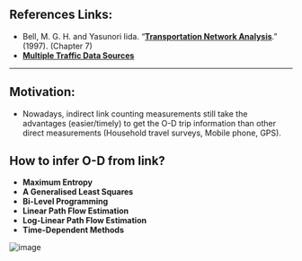 ## References Links: 
- Bell, M. G. H. and Yasunori Iida. “[**Transportation Network Analysis**](https://www.wiley.com/en-us/exportProduct/pdf/9780471964933).” (1997). (Chapter 7)   
- [**Multiple Traffic Data Sources**](https://github.com/GangSuUGA/The-Optimization-of-Sensor-Location/blob/main/MultiSources.md) 

________________________________

## Motivation: 
- Nowadays, indirect link counting measurements still take the advantages (easier/timely) to get the O-D trip information than other direct measurements (Household travel surveys, Mobile phone, GPS). 


## How to infer O-D from link? 
- **Maximum Entropy** 
- **A Generalised Least Squares** 
- **Bi-Level Programming** 
- **Linear Path Flow Estimation** 
- **Log-Linear Path Flow Estimation** 
- **Time-Dependent Methods** 

![image](https://user-images.githubusercontent.com/88390140/135630187-37700680-c890-4961-b7b9-562c61e7a151.png)
